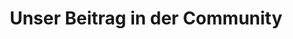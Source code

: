 ---
title: "Unser Beitrag in der Community"
content:
    - key: "GraphView"
      link: "https://github.com/oss-bandb/GraphView"
      icon: "github"
      image: ./graphview_logo.png
      alt: "GraphView Logo"
      description: "Android GraphView wird zur Anzeige von Daten in Graphstrukturen verwendet. Veröffentlicht in Android Weekly https://androidweekly.net/issues/issue-378"
    - key: "DesignStudio"
      link: "https://github.com/oss-bandb/DesignStudio"
      icon: "github"
      image: ./graphview_logo.png
      alt: "GraphView Logo"
      description: "An Android design showcase project for learning and inspiration purposes."
---